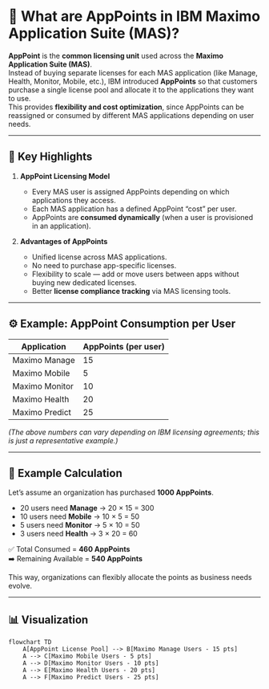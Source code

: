# 🔑 What are AppPoints in IBM Maximo Application Suite (MAS)?  

**AppPoint** is the **common licensing unit** used across the **Maximo Application Suite (MAS)**.  
Instead of buying separate licenses for each MAS application (like Manage, Health, Monitor, Mobile, etc.), IBM introduced **AppPoints** so that customers purchase a single license pool and allocate it to the applications they want to use.  
This provides **flexibility and cost optimization**, since AppPoints can be reassigned or consumed by different MAS applications depending on user needs.  

---

## 📌 Key Highlights  

1. **AppPoint Licensing Model**  
   - Every MAS user is assigned AppPoints depending on which applications they access.  
   - Each MAS application has a defined AppPoint “cost” per user.  
   - AppPoints are **consumed dynamically** (when a user is provisioned in an application).  

2. **Advantages of AppPoints**  
   - Unified license across MAS applications.  
   - No need to purchase app-specific licenses.  
   - Flexibility to scale — add or move users between apps without buying new dedicated licenses.  
   - Better **license compliance tracking** via MAS licensing tools.  

---

## ⚙️ Example: AppPoint Consumption per User  

| Application       | AppPoints (per user) |
|-------------------|-----------------------|
| Maximo Manage     | 15                   |
| Maximo Mobile     | 5                    |
| Maximo Monitor    | 10                   |
| Maximo Health     | 20                   |
| Maximo Predict    | 25                   |

*(The above numbers can vary depending on IBM licensing agreements; this is just a representative example.)*  

---

## 🧮 Example Calculation  

Let’s assume an organization has purchased **1000 AppPoints**.  

- 20 users need **Manage** → 20 × 15 = 300  
- 10 users need **Mobile** → 10 × 5 = 50  
- 5 users need **Monitor** → 5 × 10 = 50  
- 3 users need **Health** → 3 × 20 = 60  

✅ Total Consumed = **460 AppPoints**  
➡️ Remaining Available = **540 AppPoints**  

This way, organizations can flexibly allocate the points as business needs evolve.  

---

## 📊 Visualization  

```mermaid
flowchart TD
    A[AppPoint License Pool] --> B[Maximo Manage Users - 15 pts]
    A --> C[Maximo Mobile Users - 5 pts]
    A --> D[Maximo Monitor Users - 10 pts]
    A --> E[Maximo Health Users - 20 pts]
    A --> F[Maximo Predict Users - 25 pts]
